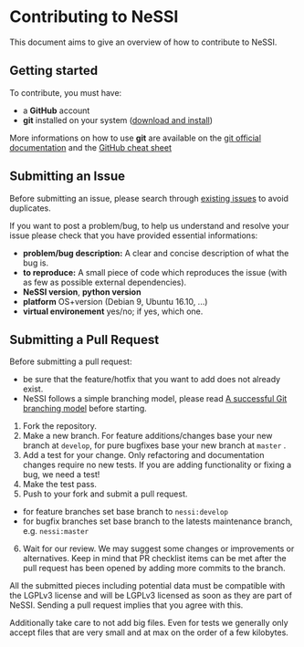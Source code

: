 # Contributing to NeSSI

This document aims to give an overview of how to contribute to NeSSI.

## Getting started

To contribute, you must have:
* a __GitHub__ account
* __git__ installed on your system ([download and install](https://git-scm.com/downloads))

More informations on how to use __git__ are available on the [git official documentation](https://git-scm.com/doc) and the [GitHub cheat sheet](https://services.github.com/on-demand/downloads/github-git-cheat-sheet.pdf)

## Submitting an Issue

Before submitting an issue, please search through [existing issues](https://github.com/PageotD/nessi/issues) to avoid duplicates.

If you want to post a problem/bug, to help us understand and resolve your issue please check that you have provided essential informations:

* __problem/bug description:__ A clear and concise description of what the bug is.
* __to reproduce:__ A small piece of code which reproduces the issue (with as few as possible external dependencies).
* __NeSSI version__, __python version__
* __platform__ OS+version (Debian 9, Ubuntu 16.10, ...)
* __virtual environement__ yes/no; if yes, which one.

## Submitting a Pull Request

Before submitting a pull request:
* be sure that the feature/hotfix that you want to add does not already exist.
* NeSSI follows a simple branching model, please read [A successful Git branching model](https://nvie.com/posts/a-successful-git-branching-model/) before starting.

1. Fork the repository.
2. Make a new branch. For feature additions/changes base your new branch at `develop`, for pure bugfixes base your new branch at `master` .
3. Add a test for your change. Only refactoring and documentation changes require no new tests. If you are adding functionality or fixing a bug, we need a test!
4. Make the test pass.
5. Push to your fork and submit a pull request.
  - for feature branches set base branch to `nessi:develop`
  - for bugfix branches set base branch to the latests maintenance branch, e.g. `nessi:master`
6. Wait for our review. We may suggest some changes or improvements or alternatives. Keep in mind that PR checklist items can be met after the pull request has been opened by adding more commits to the branch.

All the submitted pieces including potential data must be compatible with the LGPLv3 license and will be LGPLv3 licensed as soon as they are part of NeSSI. Sending a pull request implies that you agree with this.

Additionally take care to not add big files. Even for tests we generally only accept files that are very small and at max on the order of a few kilobytes.
